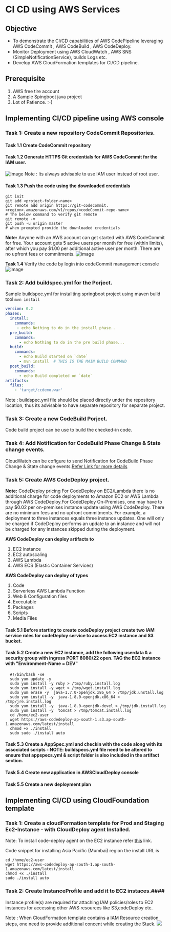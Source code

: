 # CI CD using AWS Services 

## Objective
* To demonstrate the CI/CD capabilities of AWS CodePipeline leveraging AWS CodeCommit , AWS CodeBuild , AWS CodeDeploy. 
* Monitor Deployment using AWS CloudWatch , AWS SNS (SimpleNotificationService), builds Logs etc.
* Develop AWS CloudFormation templates for CI/CD pipeline.


## Prerequisite
1. AWS free tire account 
2. A Sample Spingboot java project 
3. Lot of Patience. :-)

## Implementing CI/CD pipeline using AWS console
### Task 1: Create a new repository CodeCommit Repositories.

#### Task 1.1 Create CodeCommit repository 

#### Task 1.2 Generate HTTPS Git credentials for AWS CodeCommit for the IAM user. 
![image](https://user-images.githubusercontent.com/5097017/76604331-91615000-6534-11ea-959c-8dfb59096421.png)
Note : Its always advisable to use IAM user instead of root user. 

#### Task 1.3 Push the code using the downloaded credentials 
```git
git init
git add <project-folder-name>
git remote add origin https://git-codecommit.<region>.amazonaws.com/v1/repos/<codeCommit-repo-name>
# The below command to verify git remote
git remote -v 
git push -u origin master 
# when prompted provide the downloaded credentials 
```
**Note:** Anyone with an AWS account can get started with AWS CodeCommit for free. Your account gets 5 active users per month for free (within limits), after which you pay $1.00 per additional active user per month. There are no upfront fees or commitments.
![image](https://user-images.githubusercontent.com/5097017/76618526-c24e7e80-654e-11ea-96fe-e605ffc5712f.png)

**Task 1.4** Verify the code by login into codeCommit management console 
![image](https://user-images.githubusercontent.com/5097017/76675792-536f3500-65e3-11ea-8c71-2cbe67cbe554.png)

### Task 2: Add buildspec.yml for the Porject.
Sample buildspec.yml for installting springboot project using maven build tool ```mvn install```

```yml
version: 0.2
phases:
  install: 
    commands:
     - echo Nothing to do in the install phase..
  pre_build:
    commands:
      - echo Nothing to do in the pre build phase...
  build:
    commands:
      - echo Build started on `date`
      - mvn install  # THIS IS THE MAIN BUILD COMMAND 
  post_build:
    commands:
      - echo Build completed on `date`
artifacts:
  files:
    - 'target/ccdemo.war'
```
Note : buildspec.yml file should be placed directly under the repository location, thus its advisable to have separate repository for separate project. 

### Task 3: Create a new CodeBuild Porject.
Code build project can be use to build the checked-in code. 


### Task 4: Add Notification for CodeBuild Phase Change & State change events.
CloudWatch can be cofigure to send Notification for CodeBuild Phase Change & State change events.<a href="https://docs.aws.amazon.com/codebuild/latest/userguide/sample-build-notifications.html" target="_blank">Refer Link for more details</a>


### Task 5: Create AWS CodeDeploy project.
**Note:** CodeDeploy pricing For CodeDeploy on EC2/Lambda there is no additional charge for code deployments to Amazon EC2 or AWS Lambda through AWS CodeDeploy.For CodeDeploy On-Premises, one may have to pay $0.02 per on-premises instance update using AWS CodeDeploy. There are no minimum fees and no upfront commitments. For example, a deployment to three instances equals three instance updates. One will only be charged if CodeDeploy performs an update to an instance and will not be charged for any instances skipped during the deployment.

**AWS CodeDeploy can deploy artifacts to**
1. EC2 instance 
2. EC2 autoscaling 
3. AWS Lambda 
4. AWS ECS (Elastic Container Services)

**AWS CodeDeploy can deploy of types**
1. Code 
2. Serverless AWS Lambda Function
3. Web & Configuration files 
4. Executable 
5. Packages
6. Scripts 
7. Media Files 

#### Task 5.1 Before starting to create codeDeploy project create two IAM service roles for codeDeploy service to access EC2 instance and S3 bucket.

#### Task 5.2 Create a new EC2 instance, add the following userdata & a security group with ingress PORT 8080/22 open. TAG the EC2 instance with "Environment-Name = DEV"
```shell
  #!/bin/bash -xe
  sudo yum update -y
  sudo yum install -y ruby > /tmp/ruby.install.log
  sudo yum install -y wget > /tmp/wget.install.log
  sudo yum erase -y  java-1.7.0-openjdk.x86_64 > /tmp/jdk.unstall.log
  sudo yum install -y  java-1.8.0-openjdk.x86_64 > /tmp/jre.install.log
  sudo yum install -y  java-1.8.0-openjdk-devel > /tmp/jdk.install.log
  sudo yum install -y  tomcat > /tmp/tomcat.install.log
  cd /home/ec2-user
  wget https://aws-codedeploy-ap-south-1.s3.ap-south-1.amazonaws.com/latest/install
  chmod +x ./install
  sudo sudo ./install auto
```

#### Task 5.3 Create a AppSpec.yml and checkin with the code along with its associated scripts - NOTE: buildspecs.yml file need to be altered to ensure that appspecs.yml & script folder is also included in the artifact section. 

#### Task 5.4 Create new application in AWSCloudDeploy console

#### Task 5.5 Create a new deployment plan

## Implementing CI/CD using CloudFoundation template 

### Task 1: Create a cloudFormation template for Prod and Staging Ec2-Instance - with CloudDeploy agent Installed.

Note: To install code-deploy agent on the EC2 instance refer <a href="https://docs.aws.amazon.com/codedeploy/latest/userguide/codedeploy-agent-operations-install-linux.html" target="_blank">this</a> link.

Code snippet for installing Asia Pacific (Mumbai) region the install URL is 
```unix
cd /home/ec2-user
wget https://aws-codedeploy-ap-south-1.ap-south-1.amazonaws.com/latest/install
chmod +x ./install
sudo ./install auto
```

### Task 2: Create InstanceProfile and add it to EC2 instaces.#### 
Instance profile(s) are required for attaching IAM policies/roles to EC2 instances for accessing other AWS resources like S3,codeDeploy etc. 

Note : When CloudFormation template contains a IAM Resource creation steps, one need to provide additional concent while creating the Stack.
![](https://user-images.githubusercontent.com/5097017/76581936-fac46d00-64fa-11ea-8786-f1b5da0846d1.png)
